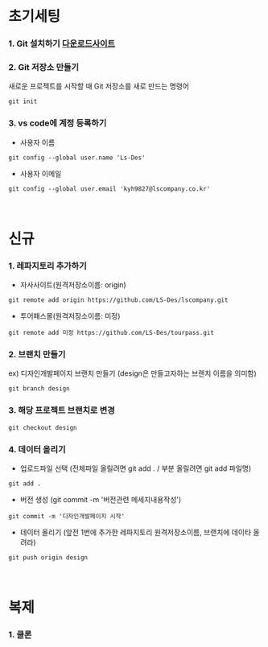 # 초기세팅


### 1. Git 설치하기 [다운로드사이트](https://git-scm.com)
### 2. Git 저장소 만들기
새로운 프로젝트를 시작할 때 Git 저장소를 새로 만드는 명령어
```
git init
```

### 3. vs code에 계정 등록하기
- 사용자 이름
```
git config --global user.name 'Ls-Des'
```
- 사용자 이메일
```
git config --global user.email 'kyh9827@lscompany.co.kr'
```

<br>

# 신규
### 1. 레파지토리 추가하기
- 자사사이트(원격저장소이름: origin)

```
git remote add origin https://github.com/LS-Des/lscompany.git
```

- 투어패스몰(원격저장소이름: 미정)

```
git remote add 미정 https://github.com/LS-Des/tourpass.git
```
### 2. 브랜치 만들기

ex) 디자인개발페이지 브랜치 만들기 (design은 만들고자하는 브랜치 이름을 의미함)
```
git branch design
```
### 3. 해당 프로젝트 브랜치로 변경
```
git checkout design
```
### 4. 데이터 올리기
- 업로드파일 선택 (전체파일 올릴려면 git add . / 부분 올릴려면 git add 파일명)
```
git add .
```
- 버전 생성 (git commit -m '버전관련 메세지내용작성')
```
git commit -m '디자인개발페이지 시작'
```
- 데이터 올리기 (앞전 1번에 추가한 레파지토리 원격저장소이름, 브랜치에 데이타 올려라)
```
git push origin design
```
<br>

# 복제
### 1. 클론
```

```
